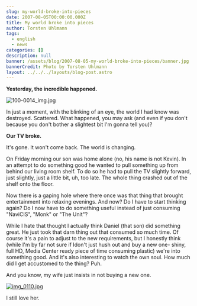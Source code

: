 ```yaml
---
slug: my-world-broke-into-pieces
date: 2007-08-05T00:00:00.000Z
title: My world broke into pieces
author: Torsten Uhlmann
tags:
  - english
  - news
categories: []
description: null
banner: /assets/blog/2007-08-05-my-world-broke-into-pieces/banner.jpg
bannerCredit: Photo by Torsten Uhlmann
layout: ../../../layouts/blog-post.astro
---
```


**Yesterday, the incredible happened.**

![100-0014\_img.jpg](/assets/blog/2007-08-05-my-world-broke-into-pieces/100-0014_img.jpg)

In just a moment, with the blinking of an eye, the world I had know was destroyed. Scattered. What happened, you may ask (and even if you don't because you don't bother a slightest bit I'm gonna tell you)?

**Our TV broke.**

It's gone. It won't come back. The world is changing.

On Friday morning our son was home alone (no, his name is not Kevin). In an attempt to do something good he wanted to pull something up from behind our living room shelf. To do so he had to pull the TV slightly forward, just slightly, just a little bit, uh, too late. The whole thing crashed out of the shelf onto the floor.

Now there is a gaping hole where there once was that thing that brought entertainment into relaxing evenings. And now? Do I have to start thinking again? Do I now have to do something useful instead of just consuming "NaviCIS", "Monk" or "The Unit"?

While I hate that thought I actually think Daniel (that son) did something great. He just took that darn thing out that consumed so much time. Of course it's a pain to adjust to the new requirements, but I honestly think (while I'm by far not sure if Idon't just hush out and buy a new one- shiny, full HD, Media Center ready piece of time consuming plastic) we're into something good. And it's also interesting to watch the own soul. How much did I get accustomed to the thing? Puh.

And you know, my wife just insists in not buying a new one.

[![img\_0110.jpg](/assets/blog/2007-08-05-my-world-broke-into-pieces/img_0110.jpg)](http://blog.agynamix.de/?attachment_id=108 "img_0110.jpg")

I still love her.
